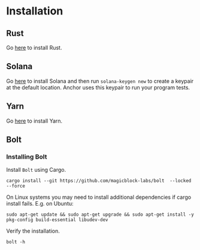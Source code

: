 # Installation

## Rust

Go [here](https://www.rust-lang.org/tools/install) to install Rust.

## Solana

Go [here](https://docs.solana.com/cli/install-solana-cli-tools) to install Solana and then run `solana-keygen new` to create a keypair at the default location. Anchor uses this keypair to run your program tests.

## Yarn

Go [here](https://yarnpkg.com/getting-started/install) to install Yarn.

## Bolt

### Installing Bolt

Install `Bolt` using Cargo.

```
cargo install --git https://github.com/magicblock-labs/bolt  --locked --force
```

On Linux systems you may need to install additional dependencies if cargo install fails. E.g. on Ubuntu:

```
sudo apt-get update && sudo apt-get upgrade && sudo apt-get install -y pkg-config build-essential libudev-dev
```

Verify the installation.

```
bolt -h
```